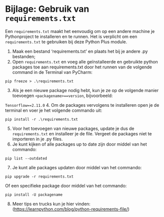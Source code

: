 # Bijlage: Gebruik van `requirements.txt`

Een `requirements.txt` maakt het eenvoudig om op een andere machine je Pythonproject te installeren en te runnen. Het is verplicht om een `requirements.txt` te gebruiken bij deze Python Plus module.

1. Maak een bestand ‘requirements.txt’ en plaats het bij je andere .py bestanden;
2. Open `requirements.txt` en voeg alle geïnstalleerde en gebruikte python packages toe aan requirements.txt door het runnen van de volgende command in de Terminal van PyCharm:

```
pip freeze > .\requirements.txt
```

3. Als je een nieuwe package nodig hebt, kun je ze op de volgende manier toevoegen `<packagename>==version`, bijvoorbeeld:

`Tensorflow==2.11.0`
4. Om de packages vervolgens te installeren open je de terminal en voer je het volgende commando uit:
```
pip install -r .\requirements.txt
```
5. Voor het toevoegen van nieuwe packages, update je dus de `requirements.txt` en installeer je de file. Vergeet de packages niet te importeren in je .py files.
6. Je kunt kijken of alle packages up to date zijn door middel van het commando: 
```
pip list --outdated
```
7. Je kunt alle packages updaten door middel van het commando: 
```
pip upgrade -r requirements.txt
```
Of een specifieke package door middel van het commando:
```
pip install -U packagename
```
8. Meer tips en trucks kun je hier vinden: (https://learnpython.com/blog/python-requirements-file/)